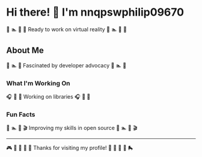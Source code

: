 # Hi there! 👋 I'm nnqpswphilip09670

🏒 🏊 🥊 🎨 Ready to work on virtual reality 🏒 🏊 🥊 🎨

## About Me
🥊 🏊 🥊 Fascinated by developer advocacy 🥊 🏊 🥊

### What I'm Working On
🎧 🎯 🏑 Working on libraries 🎧 🎯 🏑

### Fun Facts
🎱 🏊 🚴 🎬 Improving my skills in open source 🎱 🏊 🚴 🎬

---
🎮 🥋 🎾 🎣 🏓 Thanks for visiting my profile! 🥋 🏑 🛶 🥊 🛼
